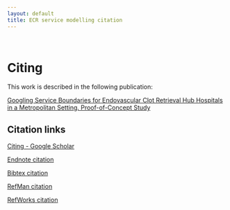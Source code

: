 ```yaml
---
layout: default
title: ECR service modelling citation
---
```


<br>

# Citing

This work is described in the following publication:


[Googling Service Boundaries for Endovascular Clot Retrieval Hub Hospitals in a Metropolitan Setting. Proof-of-Concept Study](http://stroke.ahajournals.org/content/early/2017/03/29/STROKEAHA.116.015323)

## Citation links

[Citing - Google Scholar](https://scholar.google.com.au/scholar?hl=en&q=Googling+Service+Boundaries+for+Endovascular+Clot+Retrieval+Hub+Hospitals+in+a+Metropolitan+Setting&btnG=&as_sdt=1%2C5&as_sdtp=#)


[Endnote citation](https://scholar.googleusercontent.com/scholar.enw?q=info:wGoLJV0dMWkJ:scholar.google.com/&output=citation&scisig=AAGBfm0AAAAAWOLlKpzHMHzeN_bddhOdnGHDAMzWEX5b&scisf=3&ct=citation&cd=-1&hl=en)

[Bibtex citation](https://scholar.googleusercontent.com/scholar.bib?q=info:wGoLJV0dMWkJ:scholar.google.com/&output=citation&scisig=AAGBfm0AAAAAWOLlKpzHMHzeN_bddhOdnGHDAMzWEX5b&scisf=4&ct=citation&cd=-1&hl=en)

[RefMan citation](https://scholar.googleusercontent.com/scholar.ris?q=info:wGoLJV0dMWkJ:scholar.google.com/&output=citation&scisig=AAGBfm0AAAAAWOLlKpzHMHzeN_bddhOdnGHDAMzWEX5b&scisf=2&ct=citation&cd=-1&hl=en)

[RefWorks citation](https://scholar.googleusercontent.com/scholar.rfw?q=info:wGoLJV0dMWkJ:scholar.google.com/&output=citation&scisig=AAGBfm0AAAAAWOLlKpzHMHzeN_bddhOdnGHDAMzWEX5b&scisf=1&ct=citation&cd=-1&hl=en)